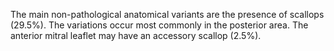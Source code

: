 The main non-pathological anatomical variants are the presence of scallops (29.5%). The variations occur most commonly in the posterior area. The anterior mitral leaflet may have an accessory scallop (2.5%).